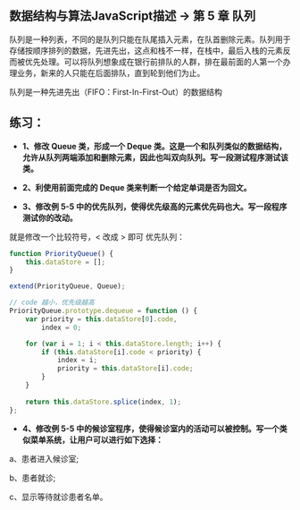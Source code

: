 ## 数据结构与算法JavaScript描述 -> 第 5 章 队列

队列是一种列表，不同的是队列只能在队尾插入元素，在队首删除元素。队列用于存储按顺序排列的数据，先进先出，这点和栈不一样，在栈中，最后入栈的元素反而被优先处理。可以将队列想象成在银行前排队的人群，排在最前面的人第一个办理业务，新来的人只能在后面排队，直到轮到他们为止。

队列是一种先进先出（FIFO：First-In-First-Out）的数据结构


## 练习：
* **1、修改 Queue 类，形成一个 Deque 类。这是一个和队列类似的数据结构，允许从队列两端添加和删除元素，因此也叫双向队列。写一段测试程序测试该类。**


* **2、利使用前面完成的 Deque 类来判断一个给定单词是否为回文。**


* **3、修改例 5-5 中的优先队列，使得优先级高的元素优先码也大。写一段程序测试你的改动。**

就是修改一个比较符号，< 改成 > 即可
优先队列：

```js
function PriorityQueue() {
    this.dataStore = [];
}

extend(PriorityQueue, Queue);

// code 越小，优先级越高
PriorityQueue.prototype.dequeue = function () {
    var priority = this.dataStore[0].code,
        index = 0;

    for (var i = 1; i < this.dataStore.length; i++) {
        if (this.dataStore[i].code < priority) {
            index = i;
            priority = this.dataStore[i].code;
        }
    }
    
    return this.dataStore.splice(index, 1);
};
```


* **4、修改例 5-5 中的候诊室程序，使得候诊室内的活动可以被控制。写一个类似菜单系统，让用户可以进行如下选择：**

a、患者进入候诊室;

b、患者就诊;

c、显示等待就诊患者名单。